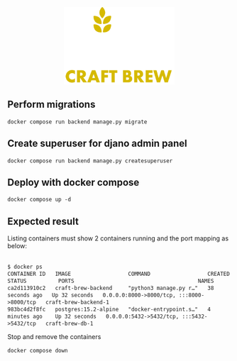 <p align="center"><img width="250" alt="CraftBrew logo" src="frontend/src/assets/craftbrew_logo_text_under.svg"></p>

## Perform migrations

```
docker compose run backend manage.py migrate
```

## Create superuser for djano admin panel
```
docker compose run backend manage.py createsuperuser
```

## Deploy with docker compose
```
docker compose up -d
```


## Expected result
Listing containers must show 2 containers running and the port mapping as below:
```

$ docker ps
CONTAINER ID   IMAGE                  COMMAND                  CREATED          STATUS          PORTS                                       NAMES
ca2d113910c2   craft-brew-backend     "python3 manage.py r…"   38 seconds ago   Up 32 seconds   0.0.0.0:8000->8000/tcp, :::8000->8000/tcp   craft-brew-backend-1
983bc4d2f8fc   postgres:15.2-alpine   "docker-entrypoint.s…"   4 minutes ago    Up 32 seconds   0.0.0.0:5432->5432/tcp, :::5432->5432/tcp   craft-brew-db-1
```

Stop and remove the containers
```
docker compose down
```
